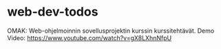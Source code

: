 # web-dev-todos
OMAK: Web-ohjelmoinnin sovellusprojektin kurssin kurssitehtävät.
Demo Video: https://www.youtube.com/watch?v=gX8LXhnNfpU
